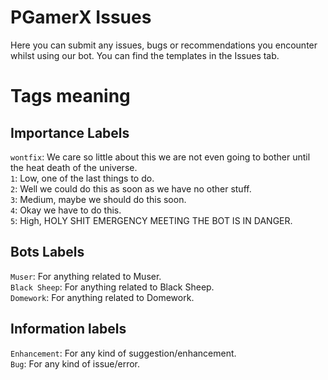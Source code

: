 # PGamerX Issues
Here you can submit any issues, bugs or recommendations you encounter whilst using our bot.
You can find the templates in the Issues tab.

# Tags meaning
## Importance Labels 
`wontfix`: We care so little about this we are not even going to bother until the heat death of the universe.   
`1`: Low, one of the last things to do.   
`2`: Well we could do this as soon as we have no other stuff.   
`3`: Medium, maybe we should do this soon.   
`4`: Okay we have to do this.   
`5`: High, HOLY SHIT EMERGENCY MEETING THE BOT IS IN DANGER.    

## Bots Labels
`Muser`: For anything related to Muser.   
`Black Sheep`: For anything related to Black Sheep.   
`Domework`: For anything related to Domework.   

## Information labels
`Enhancement`: For any kind of suggestion/enhancement.    
`Bug`: For any kind of issue/error.   
 
